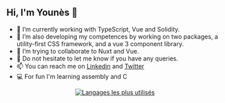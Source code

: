 
## Hi, I'm Younès 👋

- 🌱 I’m currently working with TypeScript, Vue and Solidity.
- 🔭 I’m also developing my competences by working on two packages, a utility-first CSS framework, and a vue 3 component library.
- 👯 I’m trying to collaborate to Nuxt and Vue.
- 💬 Do not hesitate to let me know if you have any queries.
- 📫 You can reach me on [Linkedin](https://www.linkedin.com/in/younes-manjal/) and [Twitter](https://twitter.com/younesmjl)
- 💻 For fun I'm learning assembly and C

<div align="center">
  
[![Langages les plus utilisés](https://github-readme-stats.vercel.app/api/top-langs/?username=ymtech-labs&theme=vue-dark)](https://github.com/younesmjl)
  
</div>
